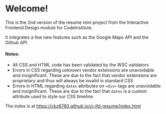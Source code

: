 # Welcome!

This is the 2nd version of the resume mini project from the Interactive Frontend Design module for CodeInstitute.

It integrates a few new features such as the Google Maps API and the Github API.

#### Notes:

- All CSS and HTML code has been validated by the W3C validators
- Errors in CSS regarding unknown vendor extensions are unavoidable and insignificant. These are due to the fact that vendor extensions are proprietary and thus will always be invalid in standard CSS
- Errors in HTML regarding `dates` attributes on `<div>` tags are unavoidable and insignificant. These are due to the fact that `dates` is a custom attribute used to style our CSS timeline

The index is at https://ckz8780.github.io/ci-ifd-resume/index.html